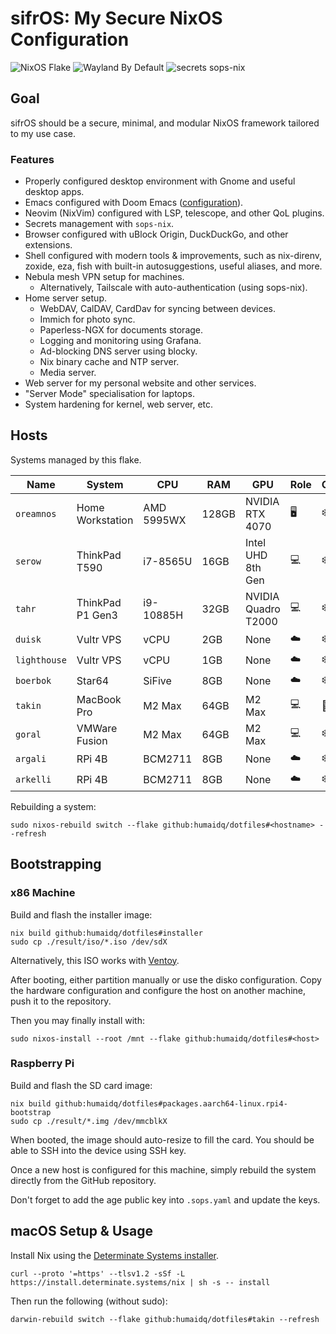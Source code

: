 # sifrOS: My Secure NixOS Configuration

![NixOS Flake](https://img.shields.io/badge/NixOS-flake-blue?logo=nixos)
![Wayland By Default](https://img.shields.io/badge/Wayland-196f5e?logo=wayland)
![secrets sops-nix](https://img.shields.io/badge/secrets-sops--nix-blue)

## Goal

sifrOS should be a secure, minimal, and modular NixOS framework tailored to my
use case.

### Features

- Properly configured desktop environment with Gnome and useful desktop apps.
- Emacs configured with Doom Emacs ([configuration](https://github.com/humaidq/doomd)).
- Neovim (NixVim) configured with LSP, telescope, and other QoL plugins.
- Secrets management with `sops-nix`.
- Browser configured with uBlock Origin, DuckDuckGo, and other extensions.
- Shell configured with modern tools & improvements, such as nix-direnv,
  zoxide, eza, fish with built-in autosuggestions, useful aliases,
  and more.
- Nebula mesh VPN setup for machines.
  - Alternatively, Tailscale with auto-authentication (using sops-nix).
- Home server setup.
  - WebDAV, CalDAV, CardDav for syncing between devices.
  - Immich for photo sync.
  - Paperless-NGX for documents storage.
  - Logging and monitoring using Grafana.
  - Ad-blocking DNS server using blocky.
  - Nix binary cache and NTP server.
  - Media server.
- Web server for my personal website and other services.
- "Server Mode" specialisation for laptops.
- System hardening for kernel, web server, etc.

## Hosts

Systems managed by this flake.

| Name         | System           | CPU        | RAM   | GPU                 | Role | OS  | State |
|--------------|------------------|------------|-------|---------------------|------|-----|-------|
| `oreamnos`   | Home Workstation | AMD 5995WX | 128GB | NVIDIA RTX 4070     | 🖥️    | ❄️   | ✅    |
| `serow`      | ThinkPad T590    | i7-8565U   | 16GB  | Intel UHD 8th Gen   | 💻️   | ❄️   | ✅    |
| `tahr`       | ThinkPad P1 Gen3 | i9-10885H  | 32GB  | NVIDIA Quadro T2000 | 💻️   | ❄️   | ✅    |
| `duisk`      | Vultr VPS        | vCPU       | 2GB   | None                | ☁️    | ❄️   | ✅    |
| `lighthouse` | Vultr VPS        | vCPU       | 1GB   | None                | ☁️    | ❄️   | ✅    |
| `boerbok`    | Star64           | SiFive     | 8GB   | None                | ☁️    | ❄️   | 🚧    |
| `takin`      | MacBook Pro      | M2 Max     | 64GB  | M2 Max              | 💻️   |    | ✖️     |
| `goral`      | VMWare Fusion    | M2 Max     | 64GB  | M2 Max              | 💻️   | ❄️   | ✖️     |
| `argali`     | RPi 4B           | BCM2711    | 8GB   | None                | ☁️    | ❄️   | ✖️     |
| `arkelli`    | RPi 4B           | BCM2711    | 8GB   | None                | ☁️    | ❄️   | ✖️     |

Rebuilding a system:

```
sudo nixos-rebuild switch --flake github:humaidq/dotfiles#<hostname> --refresh
```

## Bootstrapping

### x86 Machine

Build and flash the installer image:

```
nix build github:humaidq/dotfiles#installer
sudo cp ./result/iso/*.iso /dev/sdX
```

Alternatively, this ISO works with [Ventoy].

After booting, either partition manually or use the disko configuration. Copy
the hardware configuration and configure the host on another machine, push it
to the repository.

Then you may finally install with:

```
sudo nixos-install --root /mnt --flake github:humaidq/dotfiles#<host>
```

### Raspberry Pi

Build and flash the SD card image:

```
nix build github:humaidq/dotfiles#packages.aarch64-linux.rpi4-bootstrap
sudo cp ./result/*.img /dev/mmcblkX
```

When booted, the image should auto-resize to fill the card. You should be able
to SSH into the device using SSH key.

Once a new host is configured for this machine, simply rebuild the system
directly from the GitHub repository.

Don't forget to add the age public key into `.sops.yaml` and update the keys.

## macOS Setup & Usage

Install Nix using the [Determinate Systems installer](https://zero-to-nix.com/start/install).

```
curl --proto '=https' --tlsv1.2 -sSf -L https://install.determinate.systems/nix | sh -s -- install
```

Then run the following (without sudo):

```
darwin-rebuild switch --flake github:humaidq/dotfiles#takin --refresh
```

[Ventoy]: https://www.ventoy.net/en/index.html
